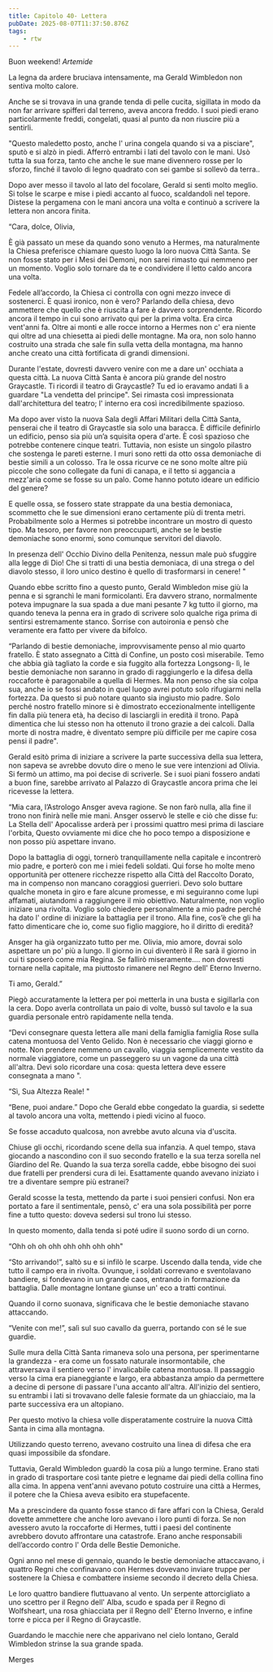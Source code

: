 ```yaml
---
title: Capitolo 40- Lettera
pubDate: 2025-08-07T11:37:50.876Z
tags:
    - rtw
---
```



Buon weekend!
*Artemide*


La legna da ardere bruciava intensamente, ma Gerald Wimbledon non sentiva molto calore.


Anche se si trovava in una grande tenda di pelle cucita, sigillata in modo da non far arrivare spifferi dal terreno, aveva ancora freddo. I suoi piedi erano particolarmente freddi, congelati, quasi al punto da non riuscire più a sentirli.


"Questo maledetto posto, anche l' urina congela quando si va a pisciare", sputò e si alzò in piedi. Afferrò entrambi i lati del tavolo con le mani. Usò tutta la sua forza, tanto che anche le sue mane divennero rosse per lo sforzo, finché il tavolo di legno quadrato con sei gambe si sollevò da terra..


Dopo aver messo il tavolo al lato del focolare, Gerald si sentì molto meglio. Si tolse le scarpe e mise i piedi accanto al fuoco, scaldandoli nel tepore. Distese la pergamena con le mani ancora una volta e continuò a scrivere la lettera non ancora finita.




“Cara, dolce, Olivia,


È già passato un mese da quando sono venuto a Hermes, ma naturalmente la Chiesa preferisce chiamare questo luogo la loro nuova Città Santa. Se non fosse stato per i Mesi dei Demoni, non sarei rimasto qui nemmeno per un momento. Voglio solo tornare da te e condividere il letto caldo  ancora una volta.


Fedele all’accordo, la Chiesa ci controlla con ogni mezzo invece di sostenerci. È quasi ironico, non è vero? Parlando della chiesa, devo ammettere che quello che è riuscita a fare è davvero sorprendente. Ricordo ancora il tempo in cui sono arrivato qui per la prima volta. Era circa vent'anni fa. Oltre ai monti e alle rocce intorno a Hermes non c' era niente qui oltre ad una chiesetta ai piedi delle montagne. Ma ora, non solo hanno costruito una strada che sale fin sulla vetta della montagna, ma hanno anche creato una città fortificata di grandi dimensioni.


Durante l'estate, dovresti davvero venire con me a dare un' occhiata a questa città. La nuova Città Santa è ancora più grande del nostro Graycastle. Ti ricordi il teatro di Graycastle? Tu ed io eravamo andati lì a guardare "La vendetta del principe". Sei rimasta così impressionata dall'architettura del teatro; l' interno era così incredibilmente spazioso.


Ma dopo aver visto la nuova Sala degli Affari Militari della Città Santa, penserai che il teatro di Graycastle sia solo una baracca. È difficile definirlo un edificio, penso sia più un’a squisita opera d'arte. È così spazioso che potrebbe contenere cinque teatri. Tuttavia, non esiste un singolo pilastro che sostenga le pareti esterne. I muri sono retti da otto ossa demoniache di bestie simili a un colosso. Tra le ossa ricurve ce ne sono molte altre più piccole che sono collegate da funi di canapa, e il tetto si aggancia a mezz'aria come se fosse su un palo. Come hanno potuto ideare un edificio del genere?


E quelle ossa, se fossero state strappate da una bestia demoniaca, scommetto che le sue dimensioni erano certamente più di trenta metri. Probabilmente solo a Hermes si potrebbe incontrare un mostro di questo tipo. Ma tesoro, per favore non preoccuparti, anche se le bestie demoniache sono enormi, sono comunque servitori del diavolo.


In presenza dell' Occhio Divino della Penitenza, nessun male può sfuggire alla legge di Dio! Che si tratti di una bestia demoniaca, di una strega o del diavolo stesso, il loro unico destino è quello di trasformarsi in cenere! "


Quando ebbe scritto fino a questo punto, Gerald Wimbledon mise giù la penna e si sgranchì le mani formicolanti. Era davvero strano, normalmente poteva impugnare la sua spada a due mani pesante 7 kg tutto il giorno, ma quando teneva la penna era in grado di scrivere solo qualche riga prima di sentirsi estremamente stanco. Sorrise con autoironia e pensò che veramente era fatto per vivere da bifolco.


“Parlando di bestie demoniache, improvvisamente penso al mio quarto fratello. È stato assegnato a Città di Confine, un posto così miserabile. Temo che abbia già tagliato la corde e sia fuggito alla fortezza Longsong- lì, le bestie demoniache non saranno in grado di raggiungerlo e la difesa della roccaforte è paragonabile a quella di Hermes. Ma non penso che sia colpa sua, anche io se fossi andato in quel luogo avrei potuto solo rifugiarmi nella fortezza. Da questo si può notare quanto sia ingiusto mio padre. Solo perché nostro fratello minore si è dimostrato eccezionalmente intelligente fin dalla più tenera età, ha deciso di lasciargli in eredità il trono. Papà dimentica che lui stesso non ha ottenuto il trono grazie a dei calcoli. Dalla morte di nostra madre, è diventato sempre più difficile per me capire cosa pensi il padre".


Gerald esitò prima di iniziare a scrivere la parte successiva della sua lettera, non sapeva se avrebbe dovuto dire o meno le sue vere intenzioni ad Olivia. Si fermò un attimo, ma poi decise di scriverle. Se i suoi piani fossero andati a buon fine, sarebbe arrivato al Palazzo di Graycastle ancora prima che lei ricevesse la lettera.


“Mia cara, l’Astrologo Ansger aveva ragione. Se non farò nulla, alla fine il trono non finirà nelle mie mani. Ansger osservò le stelle e ciò che disse fu: La Stella dell' Apocalisse arderà per i prossimi quattro mesi prima di lasciare l'orbita, Questo ovviamente mi dice che ho poco tempo a disposizione e non posso più aspettare invano.


Dopo la battaglia di oggi, tornerò tranquillamente nella capitale e incontrerò mio padre, e porterò con me i miei fedeli soldati. Qui forse ho molte meno opportunità per ottenere ricchezze rispetto alla Città del Raccolto Dorato, ma in compenso non mancano coraggiosi guerrieri. Devo solo buttare qualche moneta in giro e fare alcune promesse, e mi seguiranno come lupi affamati, aiutandomi a raggiungere il mio obiettivo. Naturalmente, non voglio iniziare una rivolta. Voglio solo chiedere personalmente a mio padre perché ha dato l' ordine di iniziare la battaglia per il trono. Alla fine, cos’è che gli ha fatto dimenticare che io, come suo figlio maggiore, ho il diritto di eredità?


Ansger ha già organizzato tutto per me. Olivia, mio amore, dovrai solo aspettare un po' più a lungo. Il giorno in cui diventerò il Re sarà il giorno in cui ti sposerò come mia Regina. Se fallirò miseramente.... non dovresti tornare nella capitale, ma piuttosto rimanere nel Regno dell' Eterno Inverno.


Ti amo, Gerald.”


Piegò accuratamente la lettera per poi metterla in una busta e sigillarla con la cera. Dopo averla controllata un paio di volte, bussò sul tavolo e la sua guardia personale entrò rapidamente nella tenda.


“Devi consegnare questa lettera alle mani della famiglia famiglia Rose sulla catena montuosa del Vento Gelido. Non è necessario che viaggi giorno e notte. Non prendere nemmeno un cavallo, viaggia semplicemente vestito da normale viaggiatore, come un passeggero su un vagone da una città all'altra. Devi solo ricordare una cosa: questa lettera deve essere consegnata a mano ".


“Sì, Sua Altezza Reale! "


“Bene, puoi andare.” Dopo che Gerald ebbe congedato la guardia, si sedette al tavolo ancora una volta, mettendo i piedi vicino al fuoco.




Se fosse accaduto qualcosa, non avrebbe avuto alcuna via d'uscita.


Chiuse gli occhi, ricordando scene della sua infanzia. A quel tempo, stava giocando a nascondino con il suo secondo fratello e la sua terza sorella nel Giardino del Re. Quando la sua terza sorella cadde, ebbe bisogno dei suoi due fratelli per prendersi cura di lei. Esattamente quando avevano iniziato i tre a diventare sempre più estranei?


Gerald scosse la testa, mettendo da parte i suoi pensieri confusi. Non era portato a fare il sentimentale, pensò, c' era una sola possibilità per porre fine a tutto questo: doveva sedersi sul trono lui stesso.


In questo momento, dalla tenda si poté udire il suono sordo di un corno.


“Ohh oh oh ohh ohh ohh ohh ohh"


“Sto arrivando!”, saltò su e si infilò le scarpe. Uscendo dalla tenda, vide che tutto il campo era in rivolta. Ovunque, i soldati correvano e sventolavano bandiere, si fondevano in un grande caos, entrando in formazione da battaglia. Dalle montagne lontane giunse un' eco a tratti continui.


Quando il corno suonava, significava che le bestie demoniache stavano attaccando.


“Venite con me!”, salì sul suo cavallo da guerra, portando con sé le sue guardie.


Sulle mura della Città Santa rimaneva solo una persona, per sperimentarne la grandezza - era come un fossato naturale insormontabile, che attraversava il sentiero verso l' invalicabile catena montuosa. Il passaggio verso la cima era pianeggiante e largo, era abbastanza ampio da permettere a decine di persone di passare l'una accanto all'altra. All'inizio del sentiero, su entrambi i lati si trovavano delle falesie formate da un ghiacciaio, ma la parte successiva era un altopiano.


Per questo motivo la chiesa volle disperatamente costruire la nuova Città Santa in cima alla montagna.


Utilizzando questo terreno, avevano costruito una linea di difesa che era quasi impossibile da sfondare.


Tuttavia, Gerald Wimbledon guardò la cosa più a lungo termine. Erano stati in grado di trasportare così tante pietre e legname dai piedi della collina fino alla cima. In appena vent'anni avevano  potuto costruire una città a Hermes, il potere che la Chiesa aveva esibito era stupefacente.


Ma a prescindere da quanto fosse stanco di fare affari con la Chiesa, Gerald dovette ammettere che anche loro avevano i loro punti di forza. Se non avessero avuto la roccaforte di Hermes, tutti i paesi del continente avrebbero dovuto affrontare una catastrofe. Erano anche responsabili dell’accordo  contro l' Orda delle Bestie Demoniche.


Ogni anno nel mese di gennaio, quando le bestie demoniache attaccavano, i quattro Regni che confinavano con Hermes dovevano inviare truppe per sostenere la Chiesa e combattere insieme secondo il decreto della Chiesa.


Le loro quattro bandiere fluttuavano al vento. Un serpente attorcigliato a uno scettro per il Regno dell' Alba, scudo e spada per il Regno di Wolfsheart, una rosa ghiacciata per il Regno dell' Eterno Inverno, e infine torre e picca per il Regno di Graycastle.


Guardando le macchie nere che apparivano nel cielo lontano, Gerald Wimbledon strinse la sua grande spada.




Merges
                                


                                



